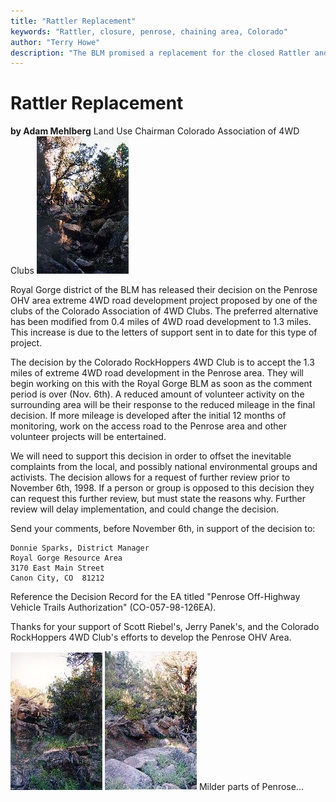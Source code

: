 ```yaml
---
title: "Rattler Replacement"
keywords: "Rattler, closure, penrose, chaining area, Colorado"
author: "Terry Howe"
description: "The BLM promised a replacement for the closed Rattler and they are backing out before the trail is open.  Colorado four wheelers have been trying to work with the BLM to keep trails open in OHV areas."
---
```

# Rattler Replacement

**by Adam Mehlberg** Land Use Chairman
Colorado Association of 4WD Clubs
[![Penrose](../../img/terry/trail/Penrose1_.jpg)](../../img/terry/trail/Penrose1.jpg)

Royal Gorge district of the BLM has released their decision on the Penrose OHV area extreme 4WD road development project proposed by one of the clubs of the Colorado Association of 4WD Clubs. The preferred alternative has been modified from 0.4 miles of 4WD road development to 1.3 miles. This increase is due to the letters of support sent in to date for this type of project.

The decision by the Colorado RockHoppers 4WD Club is to accept the 1.3 miles of extreme 4WD road development in the Penrose area. They will begin working on this with the Royal Gorge BLM as soon as the comment period is over (Nov. 6th). A reduced amount of volunteer activity on the surrounding area will be their response to the reduced mileage in the final decision. If more mileage is developed after the initial 12 months of monitoring, work on the access road to the Penrose area and other volunteer projects will be entertained.

We will need to support this decision in order to offset the inevitable complaints from the local, and possibly national environmental groups and activists. The decision allows for a request of further review prior to November 6th, 1998. If a person or group is opposed to this decision they can request this further review, but must state the reasons why. Further review will delay implementation, and could change the decision.

Send your comments, before November 6th, in support of the decision to:

    Donnie Sparks, District Manager
    Royal Gorge Resource Area
    3170 East Main Street
    Canon City, CO  81212

Reference the Decision Record for the EA titled "Penrose Off-Highway Vehicle Trails Authorization" (CO-057-98-126EA).

Thanks for your support of Scott Riebel's, Jerry Panek's, and the Colorado RockHoppers 4WD Club's efforts to develop the Penrose OHV Area.

[![Penrose](../../img/terry/trail/Penrose2_.jpg)](../../img/terry/trail/Penrose2.jpg) [![Penrose](../../img/terry/trail/Penrose3_.jpg)](../../img/terry/trail/Penrose3.jpg)
Milder parts of Penrose...